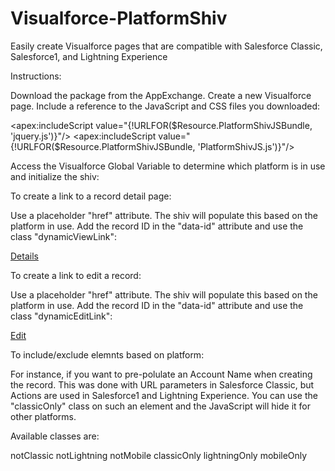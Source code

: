 # Visualforce-PlatformShiv
Easily create Visualforce pages that are compatible with Salesforce Classic, Salesforce1, and Lightning Experience

Instructions:

Download the package from the AppExchange.
Create a new Visualforce page.
Include a reference to the JavaScript and CSS files you downloaded:
                                                        
<apex:includeScript value="{!URLFOR($Resource.PlatformShivJSBundle, 'jquery.js')}"/>
<apex:includeScript value="{!URLFOR($Resource.PlatformShivJSBundle, 'PlatformShivJS.js')}"/>
<link href="{!URLFOR($Resource.PlatformShivJSBundle, 'PlatformShivJS.css')}" rel="stylesheet"/>
                                                        
                                                    
Access the Visualforce Global Variable to determine which platform is in use and initialize the shiv:
                                                        
<script>
    var $j = jQuery.noConflict();
    var theme = '{!$User.UIThemeDisplayed}'; 
    $j(document).ready(function () {
        PlatformShivJS.init(theme);
    });
</script>
                                                        
                                                    
To create a link to a record detail page:

Use a placeholder "href" attribute. The shiv will populate this based on the platform in use. Add the record ID in the "data-id" attribute and use the class "dynamicViewLink":

                                                    
<a href="#" data-id="{!a.Id}" target="_blank" class="dynamicViewLink">Details</a>
                                                    
                                                
To create a link to edit a record:

Use a placeholder "href" attribute. The shiv will populate this based on the platform in use. Add the record ID in the "data-id" attribute and use the class "dynamicEditLink":

                                                    
<a href="#" data-id="{!a.Id}" target="_blank" class="dynamicEditLink">Edit</a>
                                                    
                                                
To include/exclude elemnts based on platform:

For instance, if you want to pre-polulate an Account Name when creating the record. This was done with URL parameters in Salesforce Classic, but Actions are used in Salesforce1 and Lightning Experience. You can use the "classicOnly" class on such an element and the JavaScript will hide it for other platforms.

Available classes are:

notClassic
notLightning
notMobile
classicOnly
lightningOnly
mobileOnly
